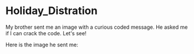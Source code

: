 Holiday_Distration
==================

My brother sent me an image with a curious coded message.  He asked me if I can
crack the code.  Let's see!


Here is the image he sent me:

[](https://github.com/Who8MyLunch/Holiday_Distration/blob/master/IMG_20131220_145924~2.jpg)


